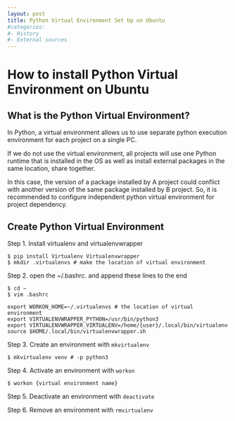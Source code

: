 ```yaml
---
layout: post
title: Python Virtual Environment Set Up on Ubuntu
#categories:
#- History
#- External sources
---
```


<h1> How to install Python Virtual Environment on Ubuntu </h1>

<h2> What is the Python Virtual Environment? </h2>

In Python, a virtual environment allows us to use separate python execution environment for each project on a single PC.

If we do not use the virtual environment, all projects will use one Python runtime that is installed in the OS as well as install external packages in the same location, share together. 

In this case, the version of a package installed by A project could conflict with another version of the same package installed by B project. So, it is recommended to configure independent python virtual environment for project dependency. 

<h2> Create Python Virtual Environment </h2>

Step 1. Install virtualenv and virtualenvwrapper
```shell
$ pip install Virtualenv Virtualenvwrapper
$ mkdir .virtualenvs # make the location of virtual environment
```

Step 2. open the ~/.bashrc. and append these lines to the end  
```shell
$ cd ~
$ vim .bashrc
```

```shell
export WORKON_HOME=~/.virtualenvs # the location of virtual environment 
export VIRTUALENVWRAPPER_PYTHON=/usr/bin/python3
export VIRTUALENVWRAPPER_VIRTUALENV=/home/{user}/.local/bin/virtualenv
source $HOME/.local/bin/virtualenvwrapper.sh
```

Step 3. Create an environment with `mkvirtualenv`
```shell
$ mkvirtualenv venv # -p python3
```


Step 4. Activate an environment with `workon`
```shell
$ workon {virtual environment name}
```

Step 5. Deactivate an environment with `deactivate`

Step 6. Remove an environment with `rmvirtualenv`





